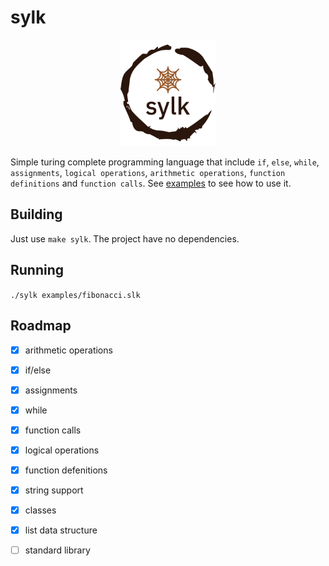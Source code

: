 # sylk
<p align="center">
<img src="./logo.png" alt="drawing" width="30%"/>
</p>

Simple turing complete programming language that include `if`, `else`, `while`, `assignments`, `logical operations`, `arithmetic operations`, `function definitions` and `function calls`.
See [examples](./examples) to see how to use it.

## Building

Just use `make sylk`. The project have no dependencies.

## Running

`./sylk examples/fibonacci.slk`

## Roadmap

- [x] arithmetic operations
- [x] if/else
- [x] assignments
- [x] while
- [x] function calls
- [x] logical operations
- [x] function defenitions
- [x] string support
- [x] classes
- [x] list data structure
- [ ] standard library


